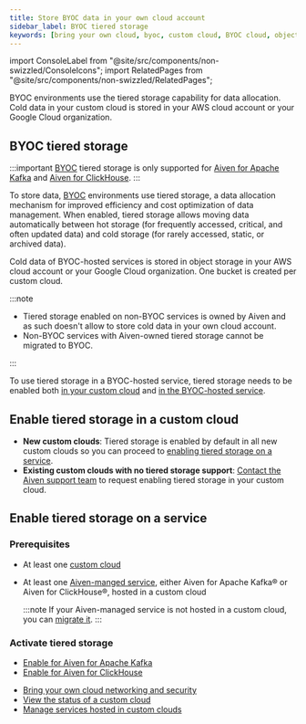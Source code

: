 ```yaml
---
title: Store BYOC data in your own cloud account
sidebar_label: BYOC tiered storage
keywords: [bring your own cloud, byoc, custom cloud, BYOC cloud, object storage, tiered storage, bucket]
---
```


import ConsoleLabel from "@site/src/components/non-swizzled/ConsoleIcons";
import RelatedPages from "@site/src/components/non-swizzled/RelatedPages";

BYOC environments use the tiered storage capability for data allocation. Cold data in your
custom cloud is stored in your AWS cloud account or your Google Cloud organization.

## BYOC tiered storage

:::important
[BYOC](/docs/platform/concepts/byoc) tiered storage is only supported for
[Aiven for Apache Kafka](/docs/products/kafka/howto/kafka-tiered-storage-get-started) and
[Aiven for ClickHouse](/docs/products/clickhouse/concepts/clickhouse-tiered-storage).
:::

To store data, [BYOC](/docs/platform/concepts/byoc) environments use tiered storage, a
data allocation mechanism for improved efficiency and cost optimization of data management.
When enabled, tiered storage allows moving data automatically between hot storage (for
frequently accessed, critical, and often updated data) and cold storage (for rarely
accessed, static, or archived data).

Cold data of BYOC-hosted services is stored in object storage in your AWS cloud
account or your Google Cloud organization. One bucket is created per custom cloud.

:::note

- Tiered storage enabled on non-BYOC services is owned by Aiven and as such doesn't allow
  to store cold data in your own cloud account.
- Non-BYOC services with Aiven-owned tiered storage cannot be migrated to BYOC.

:::

To use tiered storage in a BYOC-hosted service, tiered storage needs to be enabled both
[in your custom cloud](/docs/platform/howto/byoc/store-data#enable-tiered-storage-in-a-custom-cloud)
and
[in the BYOC-hosted service](/docs/platform/howto/byoc/store-data#enable-tiered-storage-on-a-service).

## Enable tiered storage in a custom cloud

- **New custom clouds**: Tiered storage is enabled by default in all new custom
  clouds so you can proceed to
  [enabling tiered storage on a service](/docs/platform/howto/byoc/store-data#enable-tiered-storage-on-a-service).
- **Existing custom clouds with no tiered storage support**:
  [Contact the Aiven support team](mailto:support@aiven.io) to request enabling tiered
  storage in your custom cloud.

## Enable tiered storage on a service

### Prerequisites

- At least one [custom cloud](/docs/platform/howto/byoc/create-cloud/create-custom-cloud)
- At least one [Aiven-manged service](/docs/platform/howto/create_new_service), either
  Aiven for Apache Kafka® or Aiven for ClickHouse®, hosted in a custom cloud

  :::note
  If your Aiven-managed service is not hosted in a custom cloud, you can
  [migrate it](/docs/platform/howto/byoc/manage-byoc-service#migrate-an-existing-service-to-a-custom-cloud).
  :::

### Activate tiered storage

- [Enable for Aiven for Apache Kafka](/docs/products/kafka/howto/enable-kafka-tiered-storage)
- [Enable for Aiven for ClickHouse](/docs/products/clickhouse/howto/enable-tiered-storage)

<RelatedPages/>

-   [Bring your own cloud networking and security](/docs/platform/howto/byoc/networking-security)
-   [View the status of a custom cloud](/docs/platform/howto/byoc/view-custom-cloud-status)
-   [Manage services hosted in custom clouds](/docs/platform/howto/byoc/manage-byoc-service)
